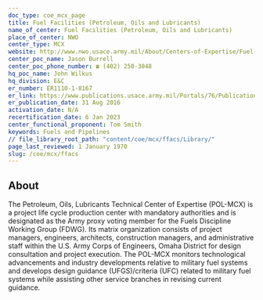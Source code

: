 ```yaml
---
doc_type: coe_mcx_page
title: Fuel Facilities (Petroleum, Oils and Lubricants)
name_of_center: Fuel Facilities (Petroleum, Oils and Lubricants)
place_of_center: NWO
center_type: MCX
website: http://www.nwo.usace.army.mil/About/Centers-of-Expertise/Fuel-Systems/
center_poc_name: Jason Burrell
center_poc_phone_number: ☎ (402) 250-3048
hq_poc_name: John Wilkus
hq_division: E&C
er_number: ER1110-1-8167
er_link: https://www.publications.usace.army.mil/Portals/76/Publications/EngineerRegulations/ER_1110-1-8167.pdf?ver=b6vxYRi-2USAbe4oCCm0Xw%3d%3d
er_publication_date: 31 Aug 2016
activation_date: N/A
recertification_date: 6 Jan 2023
center_functional_proponent: Tom Smith
keywords: Fuels and Pipelines
// file_library_root_path: "content/coe/mcx/ffacs/Library/"
page_last_reviewed: 1 January 1970
slug: /coe/mcx/ffacs
---
```


## About

The Petroleum, Oils, Lubricants Technical Center of Expertise (POL-MCX) is a project life cycle production center with mandatory authorities and is designated as the Army proxy voting member for the Fuels Discipline Working Group (FDWG). Its matrix organization consists of project managers, engineers, architects, construction managers, and administrative staff within the U.S. Army Corps of Engineers, Omaha District for design consultation and project execution. The POL-MCX monitors technological advancements and industry developments relative to military fuel systems and develops design guidance (UFGS)/criteria (UFC) related to military fuel systems while assisting other service branches in revising current guidance.
